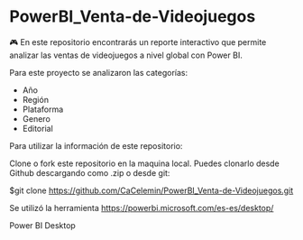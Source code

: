 # PowerBI_Venta-de-Videojuegos

🎮 En este repositorio encontrarás un reporte interactivo que permite analizar las ventas de videojuegos a nivel global con Power BI.

Para este proyecto se analizaron las categorías: 
- Año
- Región
- Plataforma 
- Genero
- Editorial 

Para utilizar la información de este repositorio:

Clone o fork este repositorio en la maquina local. Puedes clonarlo desde Github descargando como .zip o desde git:

$git clone https://github.com/CaCelemin/PowerBI_Venta-de-Videojuegos.git

Se utilizó la herramienta https://powerbi.microsoft.com/es-es/desktop/ 

Power BI Desktop
